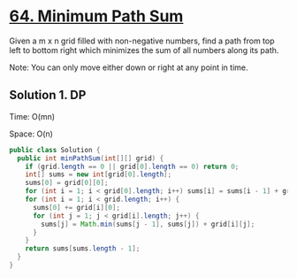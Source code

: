# [64. Minimum Path Sum](https://leetcode.com/problems/minimum-path-sum/?tab=Description)

Given a m x n grid filled with non-negative numbers, find a path from top left to bottom right which minimizes the sum of all numbers along its path.

Note: You can only move either down or right at any point in time.

## Solution 1. DP

Time: O(mn)

Space: O(n)

```java
public class Solution {
  public int minPathSum(int[][] grid) {
    if (grid.length == 0 || grid[0].length == 0) return 0;
    int[] sums = new int[grid[0].length];
    sums[0] = grid[0][0];
    for (int i = 1; i < grid[0].length; i++) sums[i] = sums[i - 1] + grid[0][i];
    for (int i = 1; i < grid.length; i++) {
      sums[0] += grid[i][0]; 
      for (int j = 1; j < grid[i].length; j++) {
        sums[j] = Math.min(sums[j - 1], sums[j]) + grid[i][j];
      }
    }
    return sums[sums.length - 1];
  }
}
```
